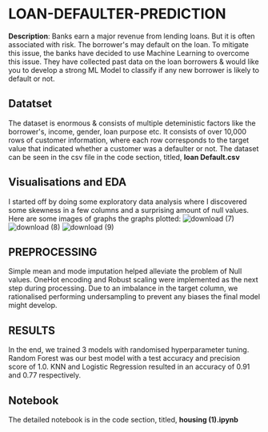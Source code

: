 # LOAN-DEFAULTER-PREDICTION
**Description**: Banks earn a major revenue from lending loans. But it is often associated with risk. The borrower's may default on the loan. To mitigate this issue, the banks have decided to use Machine Learning to overcome this issue. They have collected past data on the loan borrowers & would like you to develop a strong ML Model to classify if any new borrower is likely to default or not. 

## Datatset
The dataset is enormous & consists of multiple deteministic factors like the borrower's, income, gender, loan purpose etc. It consists of over 10,000 rows of customer information, where each row corresponds to the target value that indicated whether a customer was a defaulter or not. The dataset can be seen in the csv file in the code section, titled, **loan Default.csv**

## Visualisations and EDA
I started off by doing some exploratory data analysis where I discovered some skewness in a few columns and a surprising amount of null values. Here are some images of graphs the graphs plotted:
![download (7)](https://github.com/logic-OT/LOAN-DEFAULTER-PREDICTION/assets/61668807/c9803cb4-4708-4329-8b46-0eb5198922ae)
![download (8)](https://github.com/logic-OT/LOAN-DEFAULTER-PREDICTION/assets/61668807/9463ba32-c0c8-4f16-bc0e-10336f70db42)
![download (9)](https://github.com/logic-OT/LOAN-DEFAULTER-PREDICTION/assets/61668807/a6ac5f4d-e4e1-4302-af67-58f4c2c58612)

## PREPROCESSING
Simple mean and mode imputation helped alleviate the problem of Null values. OneHot encoding and Robust scaling were implemented as the next step during processing. Due to an imbalance in the target column, we rationalised performing undersampling to prevent any biases the final model might develop.

## RESULTS
In the end, we trained 3 models with randomised hyperparameter tuning. Random Forest was our best model with a test accuracy and precision score of 1.0. KNN and Logistic Regression resulted in an accuracy of 0.91 and 0.77 respectively.

## Notebook
The detailed notebook is in the code section, titled, **housing (1).ipynb**
